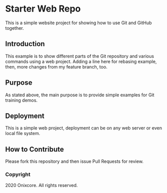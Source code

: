 # Starter Web Repo

This is a simple website project for showing how to use Git and GitHub together.

## Introduction

This example is to show different parts of the Git repository and various commands using a web project.
Adding a line here for rebasing example, then, more changes from my feature branch, too.


## Purpose

As stated above, the main purpose is to provide simple examples for Git training demos.

## Deployment

This is a simple web project, deployment can be on any web server or even local file system.

## How to Contribute

Please fork this repository and then issue Pull Requests for review.

### Copyright
2020 Onixcore.  All rights reserved.

